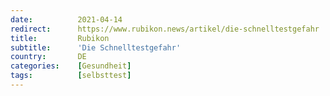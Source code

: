 ```yaml
---
date:          2021-04-14
redirect:      https://www.rubikon.news/artikel/die-schnelltestgefahr
title:         Rubikon
subtitle:      'Die Schnelltestgefahr'
country:       DE
categories:    [Gesundheit]
tags:          [selbsttest]
---
```

